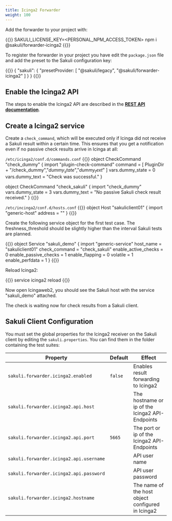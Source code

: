 ```yaml
---
title: Icinga2 Forwarder
weight: 100
---
```


Add the forwarder to your project with:

{{<highlight bash>}}
SAKULI_LICENSE_KEY=<PERSONAL_NPM_ACCESS_TOKEN> npm i @sakuli/forwarder-icinga2
{{</highlight>}}

To register the forwarder in your project you have edit the `package.json` file and add the preset to the Sakuli configuration key:

{{<highlight json>}}
{
    "sakuli": {
        "presetProvider: [
            "@sakuli/legacy",
            "@sakuli/forwarder-icinga2"
        ]
    }
}
{{</highlight>}}

## Enable the Icinga2 API
The steps to enable the Icinga2 API are described in the [**REST API documentation**](http://docs.icinga.org/icinga2/snapshot/doc/module/icinga2/chapter/icinga2-api).

## Create a Icinga2 service

Create a `check_command`, which will be executed only if Icinga did not receive a Sakuli result within a certain time. This ensures that you get a notification even if no passive check results arrive in Icinga at all:

`/etc/icinga2/conf.d/commands.conf`
{{<highlight conf>}}
object CheckCommand "check_dummy" {
   import "plugin-check-command"
   command = [
     PluginDir + "/check_dummy","$dummy_state$","$dummy_text$"
   ]
   vars.dummy_state = 0
   vars.dummy_text = "Check was successful."
}

object CheckCommand "check_sakuli" {
   import "check_dummy"
   vars.dummy_state = 3
   vars.dummy_text = "No passive Sakuli check result received."
}
{{</highlight>}}

`/etc/incinga2/conf.d/hosts.conf`
{{<highlight conf>}}
object Host "sakuliclient01" {
   import "generic-host"
   address = "<IP>"
}
{{</highlight>}}

Create the following service object for the first test case. The freshness_threshold should be slightly higher than the interval Sakuli tests are planned.

{{<highlight conf>}}
object Service "sakuli_demo" {
  import "generic-service"
  host_name = "sakuliclient01"
  check_command = "check_sakuli"
  enable_active_checks = 0
  enable_passive_checks = 1
  enable_flapping = 0
  volatile = 1
  enable_perfdata = 1
}
{{</highlight>}}

Reload Icinga2:

{{<highlight bash>}}
service icinga2 reload
{{</highlight>}}

Now open Icingaweb2, you should see the Sakuli host with the service "sakuli_demo" attached.

The check is waiting now for check results from a Sakuli client.

## Sakuli Client Configuration

You must set the global properties for the Icinga2 receiver on the Sakuli client by editing the `sakuli.properties`. You can find them in the folder containing the test suites:

| Property | Default | Effect |
|----------|---------|--------|
|`sakuli.forwarder.icinga2.enabled` | `false`| Enables result forwarding to Icinga2 |
|`sakuli.forwarder.icinga2.api.host`| | The hostname or ip of the Icinga2 API-Endpoints|
|`sakuli.forwarder.icinga2.api.port`| `5665` | The port or ip of the Icinga2 API-Endpoints|
|`sakuli.forwarder.icinga2.api.username` | | API user name |
|`sakuli.forwarder.icinga2.api.password` | | API user password |
|`sakuli.forwarder.icinga2.hostname`| | The name of the host object configured in Icinga2 |
